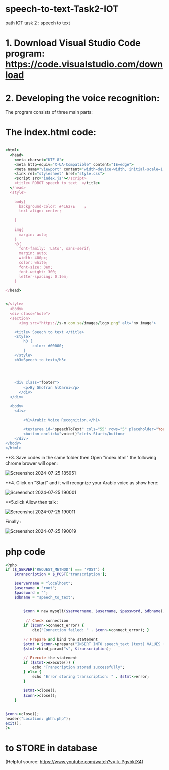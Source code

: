 # speech-to-text-Task2-IOT
path IOT task 2 : speech to text 



# 1. Download Visual Studio Code program: https://code.visualstudio.com/download

# 2. Developing the voice recognition:

The program consists of three main parts:



# The index.html code:
```ruby

<html>
  <head>
    <meta charset="UTF-8">
    <meta http-equiv="X-UA-Compatible" content="IE=edge">
    <meta name="viewport" content="width=device-width, initial-scale=1.0">
    <link rel="stylesheet" href="style.css">
    <script src="index.js"></script>
    <title> ROBOT speech to text  </title>
  </head>
  <style>
  
    body{
      background-color: #41627E    ;
      text-align: center;
  
    }
    
    img{
      margin: auto;
    }
    h3{
      font-family: 'Lato', sans-serif;
      margin: auto;
      width: 400px;
      color: white;
      font-size: 3em;
      font-weight: 300;
      letter-spacing: 0.1em;
    }
  
</head>


</style>
  <body>
  <div class="hole">
  <section>
      <img src="https://s-m.com.sa/images/logo.png" alt="no image">

    <title> Speech to text </title>
    <style>
        h3 {
            color: #00000;
        }
    </style>
    <h3>Speech to text</h3>


    
    
    <div class="footer">
        <p>By Ghofran AlQarni</p>
      </div>
  </div>

  <body>
    <div>
      
        <h1>Arabic Voice Recognition.</h1>
        
        <textarea id="speachToText" cols="55" rows="5" placeholder="Your voice recognition here..."></textarea>
        <button onclick="voice()">Lets Start</button>
    </div>
</body>
</html>

```



**3. Save codes in the same folder then Open "index.html" the following chrome brower will open:

![Screenshot 2024-07-25 185951](https://github.com/user-attachments/assets/d6bb61c0-96ec-478d-b1e2-51f1ad4a9cb7)

**4. Click on "Start" and it will recognize your Arabic voice as show here:

![Screenshot 2024-07-25 190001](https://github.com/user-attachments/assets/f3b75f95-9344-47f6-91a1-ba7ac19f22d8)

**5.click Allow then talk :

![Screenshot 2024-07-25 190011](https://github.com/user-attachments/assets/1eefb762-d054-4e12-92c9-7232f99881c4)


Finally : 

![Screenshot 2024-07-25 190019](https://github.com/user-attachments/assets/136e57a1-5fac-49a8-8d01-7aabd18f7d6b)


# php code

```ruby
<?php
if ($_SERVER['REQUEST_METHOD'] === 'POST') {
    $transcription = $_POST['transcription'];

    $servername = "localhost";
    $username = "root";
    $password = "";
    $dbname = "speech_to_text";

  
        $conn = new mysqli($servername, $username, $password, $dbname);
    
         // Check connection
        if ($conn->connect_error) {
            die("Connection failed: " . $conn->connect_error); }
    
        // Prepare and bind the statement
        $stmt = $conn->prepare("INSERT INTO speech_text (text) VALUES ($transcription)");
        $stmt->bind_param("s", $transcription);
    
        // Execute the statement
        if ($stmt->execute()) {
            echo "Transcription stored successfully";
        } else {
            echo "Error storing transcription: " . $stmt->error;
        }
    
        $stmt->close();
        $conn->close();
    }

    
$conn->close();
header("Location: ghhh.php");
exit();
?>
```
# to STORE in database

(Helpful source: https://www.youtube.com/watch?v=-k-PgvbktX4)



